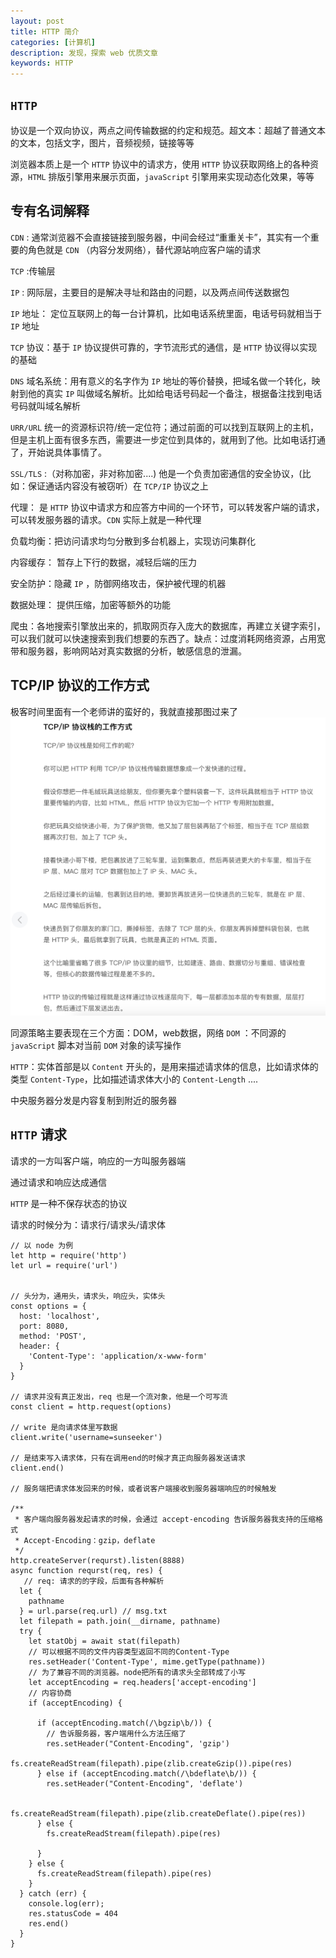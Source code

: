 ```yaml
---
layout: post
title: HTTP 简介
categories: [计算机]
description: 发现，探索 web 优质文章
keywords: HTTP
---
```


## ` HTTP ` 

协议是一个双向协议，两点之间传输数据的约定和规范。超文本：超越了普通文本的文本，包括文字，图片，音频视频，链接等等

浏览器本质上是一个 `HTTP` 协议中的请求方，使用 `HTTP` 协议获取网络上的各种资源，`HTML` 排版引擎用来展示页面，`javaScript` 引擎用来实现动态化效果，等等

## 专有名词解释

`CDN` : 通常浏览器不会直接链接到服务器，中间会经过“重重关卡”，其实有一个重要的角色就是 `CDN` （内容分发网络），替代源站响应客户端的请求


`TCP` :传输层

`IP` : 网际层，主要目的是解决寻址和路由的问题，以及两点间传送数据包

`IP` 地址： 定位互联网上的每一台计算机，比如电话系统里面，电话号码就相当于 `IP` 地址

`TCP` 协议：基于 `IP` 协议提供可靠的，字节流形式的通信，是 `HTTP` 协议得以实现的基础

`DNS` 域名系统：用有意义的名字作为 `IP` 地址的等价替换，把域名做一个转化，映射到他的真实 `IP` 叫做域名解析。比如给电话号码起一个备注，根据备注找到电话号码就叫域名解析

`URR/URL` 统一的资源标识符/统一定位符；通过前面的可以找到互联网上的主机，但是主机上面有很多东西，需要进一步定位到具体的，就用到了他。比如电话打通了，开始说具体事情了。

`SSL/TLS` :（对称加密，非对称加密....) 他是一个负责加密通信的安全协议，(比如：保证通话内容没有被窃听）在 `TCP/IP` 协议之上

代理： 是 `HTTP` 协议中请求方和应答方中间的一个环节，可以转发客户端的请求，可以转发服务器的请求。`CDN` 实际上就是一种代理

负载均衡：把访问请求均匀分散到多台机器上，实现访问集群化

内容缓存： 暂存上下行的数据，减轻后端的压力

安全防护：隐藏 `IP` ，防御网络攻击，保护被代理的机器

数据处理： 提供压缩，加密等额外的功能

爬虫：各地搜索引擎放出来的，抓取网页存入庞大的数据库，再建立关键字索引，可以我们就可以快速搜索到我们想要的东西了。缺点：过度消耗网络资源，占用宽带和服务器，影响网站对真实数据的分析，敏感信息的泄漏。

## TCP/IP 协议的工作方式
极客时间里面有一个老师讲的蛮好的，我就直接那图过来了
![](../../images/blog/tcp.png)

同源策略主要表现在三个方面：DOM，web数据，网络
 `DOM` ：不同源的 `javaScript` 脚本对当前 `DOM` 对象的读写操作

`HTTP`：实体首部是以 `Content` 开头的，是用来描述请求体的信息，比如请求体的类型 `Content-Type`，比如描述请求体大小的 `Content-Length` ....

中央服务器分发是内容复制到附近的服务器

## `HTTP` 请求
请求的一方叫客户端，响应的一方叫服务器端

通过请求和响应达成通信

`HTTP` 是一种不保存状态的协议

请求的时候分为：请求行/请求头/请求体

```
// 以 node 为例
let http = require('http')
let url = require('url')


// 头分为，通用头，请求头，响应头，实体头
const options = {
  host: 'localhost',
  port: 8080,
  method: 'POST',
  header: {
    'Content-Type': 'application/x-www-form'
  }
}

// 请求并没有真正发出，req 也是一个流对象，他是一个可写流
const client = http.request(options)

// write 是向请求体里写数据
client.write('username=sunseeker')

// 是结束写入请求体，只有在调用end的时候才真正向服务器发送请求
client.end()

// 服务端把请求体发回来的时候，或者说客户端接收到服务器端响应的时候触发

/** 
 * 客户端向服务器发起请求的时候，会通过 accept-encoding 告诉服务器我支持的压缩格式
 * Accept-Encoding：gzip，deflate
 */
http.createServer(requrst).listen(8888)
async function requrst(req, res) {
   // req: 请求的的字段，后面有各种解析
  let {
    pathname
  } = url.parse(req.url) // msg.txt
  let filepath = path.join(__dirname, pathname)
  try {
    let statObj = await stat(filepath)
    // 可以根据不同的文件内容类型返回不同的Content-Type
    res.setHeader('Content-Type', mime.getType(pathname))
    // 为了兼容不同的浏览器。node把所有的请求头全部转成了小写
    let acceptEncoding = req.headers['accept-encoding']
    // 内容协商
    if (acceptEncoding) {

      if (acceptEncoding.match(/\bgzip\b/)) {
        // 告诉服务器，客户端用什么方法压缩了
        res.setHeader("Content-Encoding", 'gzip')
        fs.createReadStream(filepath).pipe(zlib.createGzip()).pipe(res)
      } else if (acceptEncoding.match(/\bdeflate\b/)) {
        res.setHeader("Content-Encoding", 'deflate')

        fs.createReadStream(filepath).pipe(zlib.createDeflate().pipe(res))
      } else {
        fs.createReadStream(filepath).pipe(res)

      }
    } else {
      fs.createReadStream(filepath).pipe(res)
    }
  } catch (err) {
    console.log(err);
    res.statusCode = 404
    res.end()
  }
}
```



